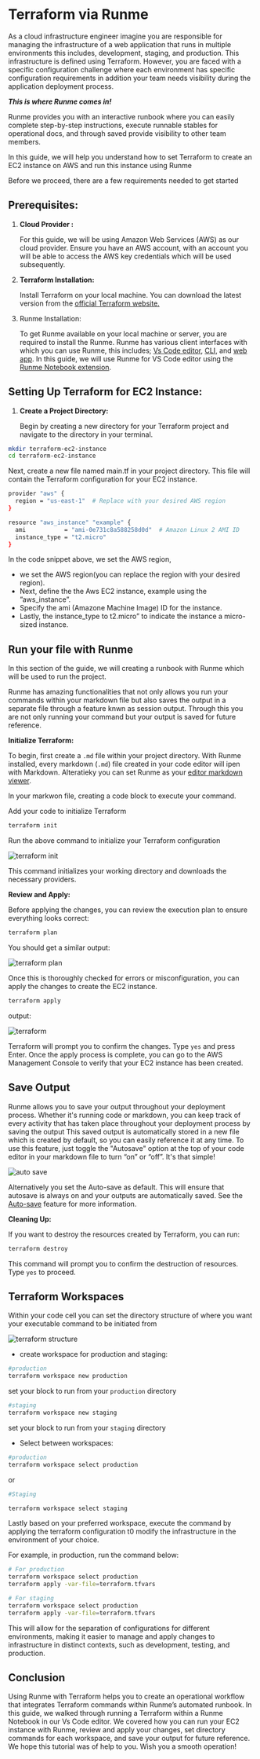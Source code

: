 # Terraform via Runme

As a cloud infrastructure engineer imagine you are responsible for managing the infrastructure of a web application that runs in multiple environments this includes, development, staging, and production. This infrastructure is defined using Terraform. However, you are faced with a specific configuration challenge where each environment has specific configuration requirements in addition your team needs visibility during the application deployment process.

***This is where Runme comes in!***

Runme provides you with an interactive runbook where you can easily complete step-by-step instructions, execute runnable stables for operational docs, and through saved provide visibility to other team members.

In this guide, we will help you understand how to set Terraform to create an EC2 instance on AWS and run this instance using Runme

Before we proceed, there are a few requirements needed to get started

## **Prerequisites:**

1. **Cloud Provider :**

    For this guide, we will be using Amazon Web Services (AWS) as our cloud provider. Ensure you have an AWS account, with an account you will be able to access the AWS key credentials which will be used subsequently.


2. **Terraform Installation:**

    Install Terraform on your local machine. You can download the latest version from the [official Terraform website.](https://developer.hashicorp.com/terraform/tutorials/aws-get-started/install-cli)

3. Runme Installation:

    To get Runme available on your local machine or server, you are required to install the Runme. Runme has various client interfaces with which you can use Runme, this includes; [Vs Code editor](../installation/installrunme.md), [CLI](../installation/runmecli.md), and [web app](../how-runme-works/web.md). In this guide, we will use Runme for VS Code editor using the [Runme Notebook extension](../how-runme-works/vscode.md).

## **Setting Up Terraform for EC2 Instance:**

1. **Create a Project Directory:**

   Begin by creating a new directory for your Terraform project and navigate to the directory in your terminal.

```sh {"id":"01HPPVN521NV378FM42N6FA9B8"}
mkdir terraform-ec2-instance
cd terraform-ec2-instance
```

Next, create a new file named main.tf in your project directory. This file will contain the Terraform configuration for your EC2 instance.

```sh {"id":"01HPPVN521WAPSS4TR5EX0JZM0"}
provider "aws" {
  region = "us-east-1"  # Replace with your desired AWS region
}

resource "aws_instance" "example" {
  ami           = "ami-0e731c8a588258d0d"  # Amazon Linux 2 AMI ID
  instance_type = "t2.micro"
}
```

In the code snippet above, we set the AWS region,
- we set the AWS region(you can replace the region with your desired region).
- Next, define the the Aws EC2 instance, example using the ”aws_instance”.
- Specify the ami (Amazone Machine Image) ID for the instance.
- Lastly, the instance_type to t2.micro” to indicate the instance a micro-sized instance.

## Run your file with Runme

In this section of the guide, we will creating a runbook with Runme which will be used to run the project.

Runme has amazing functionalities that not only allows  you run your commands within your markdown file but also saves the output in a separate file through a feature knwn as session output.
Through this you are not only running your command but your output is saved for future reference.

**Initialize Terraform:**

To begin, first create a `.md` file within your project directory. With Runme installed, every markdown (`.md`) file created in your code editor will ipen with Markdown. Alteratieky you can set Runme as your [editor markdown viewer](../installation/installrunme#how-to-set-vs-code-as-your-default-markdown-viewer).


In your markwon file, creating a code block to execute your command.

Add your code to initialize Terraform

```sh {"id":"01HPPVN521G7D9D2TP25XQWKPQ"}
terraform init
```

Run the above  command to initialize your Terraform configuration

![terraform init](../../static/img/terraform-init.png)

This command initializes your working directory and downloads the necessary providers.

**Review and Apply:**

Before applying the changes, you can review the execution plan to ensure everything looks correct:

```sh {"id":"01HPPVN5219N10HWNKZXN1Y84A"}
terraform plan
```

You should get a similar output:

![terraform plan](../../static/img/terraform-plan.png)

Once this is thoroughly checked for errors or misconfiguration, you can apply the changes to create the EC2 instance.

```sh {"id":"01HPPVN521WJGE2J9H910RNXNP"}
terraform apply
```

output:

![terraform](../../static/img/terraform-apply.png)

Terraform will prompt you to confirm the changes. Type `yes` and press Enter. Once the apply process is complete, you can go to the AWS Management Console to verify that your EC2 instance has been created.

## Save Output

Runme allows you to save your output throughout your deployment process.  Whether it's running code or markdown, you can keep track of every activity that has taken place throughout your deployment process by saving the output
This saved output is automatically stored in a new file which is created by default, so you can easily reference it at any time.
 To use this feature, just toggle the "Autosave" option at the top of your code editor in your markdown file to turn “on” or “off”. It's that simple!

 ![auto save](../../static/img/guide-page/runme-autosave.png)

Alternatively you set the Auto-save as default. This will ensure that autosave is always on and your outputs are automatically saved. See the [Auto-save](../configuration/auto-save.md) feature for more information.


**Cleaning Up:**

If you want to destroy the resources created by Terraform, you can run:

```sh {"id":"01HPPVN521T99NSTVPRQAJHE36"}
terraform destroy
```

This command will prompt you to confirm the destruction of resources. Type `yes` to proceed.

## Terraform Workspaces

Within your code cell you can set the directory structure of where you want your executable command to be initiated from

![terraform structure](../../static/img/terraform-structure.png)

- create workspace for production and staging:

```sh {"id":"01HPPVN521ZCD3HX1SGCR7544X"}
#production
terraform workspace new production
```

set your block to run from your `production` directory

```sh {"id":"01HPPVN5212VTQBJWMYWXX3NWE"}
#staging
terraform workspace new staging
```

set your block to run from your `staging` directory

- Select between workspaces:

```sh {"id":"01HPPVN5219P79KAJ0ANQMRECT"}
#production
terraform workspace select production
```

or

```sh {"id":"01HPPVN52141RSC7WD2M6JZ323"}
#Staging

terraform workspace select staging
```

Lastly based on your preferred workspace, execute the command by applying the terraform configuration t0 modify the infrastructure in the environment of your choice.

For example, in production, run the command below:

```sh {"id":"01HPPVN521RJ1ZVZVVYGTYNNGJ"}
# For production
terraform workspace select production
terraform apply -var-file=terraform.tfvars
```

```sh {"id":"01HPPVN521FKVYQWW8Y3GME5JV"}
# For staging
terraform workspace select production
terraform apply -var-file=terraform.tfvars
```

This will allow for the separation of configurations for different environments, making it easier to manage and apply changes to infrastructure in distinct contexts, such as development, testing, and production.

## Conclusion

Using Runme with Terraform helps you to create an operational workflow that integrates Terraform commands within Runme’s automated runbook. ​​In this guide, we walked through running a Terraform within a Runme Notebook in our Vs Code editor. We covered how you can run your EC2 instance with Runme, review and apply your changes, set directory commands for each workspace, and save your output for future reference.
We hope this tutorial was of help to you.
Wish you a smooth operation!

